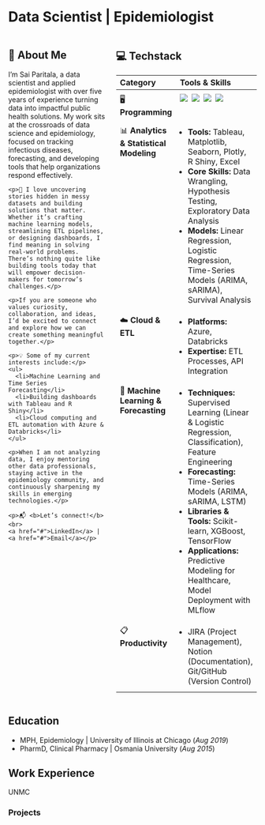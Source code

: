# Data Scientist | Epidemiologist

<div style="display: flex; gap: 20px; align-items: flex-start;">
  <!-- About Me Section -->
  <div style="flex: 1;">
    <h2>👋 About Me</h2>
    <p>I’m Sai Paritala, a data scientist and applied epidemiologist with over five years of experience turning data into impactful public health solutions. My work sits at the crossroads of data science and epidemiology, focused on tracking infectious diseases, forecasting, and developing tools that help organizations respond effectively.</p>
    
    <p>🔎 I love uncovering stories hidden in messy datasets and building solutions that matter. Whether it’s crafting machine learning models, streamlining ETL pipelines, or designing dashboards, I find meaning in solving real-world problems. There’s nothing quite like building tools today that will empower decision-makers for tomorrow’s challenges.</p>

    <p>If you are someone who values curiosity, collaboration, and ideas, I’d be excited to connect and explore how we can create something meaningful together.</p>

    <p>💡 Some of my current interests include:</p>
    <ul>
      <li>Machine Learning and Time Series Forecasting</li>
      <li>Building dashboards with Tableau and R Shiny</li>
      <li>Cloud computing and ETL automation with Azure & Databricks</li>
    </ul>

    <p>When I am not analyzing data, I enjoy mentoring other data professionals, staying active in the epidemiology community, and continuously sharpening my skills in emerging technologies.</p>

    <p>📬 <b>Let’s connect!</b><br>
    <a href="#">LinkedIn</a> | <a href="#">Email</a></p>
  </div>

  <!-- Techstack Section -->
  <div style="flex: 1; max-width: 600px;">
    <h2>💻 Techstack</h2>
    <table style="width: 100%;">
      <thead>
        <tr>
          <th style="text-align:left; width: 30%; font-weight: bold;">Category</th>
          <th style="text-align:left; width: 70%; font-weight: bold;">Tools & Skills</th>
        </tr>
      </thead>
      <tbody>
        <tr style="vertical-align: top;">
          <td style="text-align:left; padding: 8px;">🖥️ <b>Programming</b></td>
          <td style="padding: 8px;">
            <div style="display: flex; gap: 8px; flex-wrap: wrap;">
              <img src="https://img.shields.io/badge/Python-3776AB?style=for-the-badge&logo=python&logoColor=white" />
              <img src="https://img.shields.io/badge/R-276DC3?style=for-the-badge&logo=r&logoColor=white" />
              <img src="https://img.shields.io/badge/SAS-2E8B57?style=for-the-badge&logoColor=white" />
              <img src="https://img.shields.io/badge/SQL-4169E1?style=for-the-badge&logoColor=white" />
            </div>
          </td>
        </tr>
        <tr style="vertical-align: top;">
          <td style="text-align:left; padding: 8px;">📊 <b>Analytics & Statistical Modeling</b></td>
          <td style="padding: 8px;">
            <ul style="margin: 0; padding: 4px 0 4px 16px; text-align: left;">
              <li><b>Tools:</b> Tableau, Matplotlib, Seaborn, Plotly, R Shiny, Excel</li>
              <li><b>Core Skills:</b> Data Wrangling, Hypothesis Testing, Exploratory Data Analysis</li>
              <li><b>Models:</b> Linear Regression, Logistic Regression, Time-Series Models (ARIMA, sARIMA), Survival Analysis</li>
            </ul>
          </td>
        </tr>
        <tr style="vertical-align: top;">
          <td style="text-align:left; padding: 8px;">☁️ <b>Cloud & ETL</b></td>
          <td style="padding: 8px;">
            <ul style="margin: 0; padding: 4px 0 4px 16px; text-align: left;">
              <li><b>Platforms:</b> Azure, Databricks</li>
              <li><b>Expertise:</b> ETL Processes, API Integration</li>
            </ul>
          </td>
        </tr>
        <tr style="vertical-align: top;">
          <td style="text-align:left; padding: 8px;">🤖 <b>Machine Learning & Forecasting</b></td>
          <td style="padding: 8px;">
            <ul style="margin: 0; padding: 4px 0 4px 16px; text-align: left;">
              <li><b>Techniques:</b> Supervised Learning (Linear & Logistic Regression, Classification), Feature Engineering</li>
              <li><b>Forecasting:</b> Time-Series Models (ARIMA, sARIMA, LSTM)</li>
              <li><b>Libraries & Tools:</b> Scikit-learn, XGBoost, TensorFlow</li>
              <li><b>Applications:</b> Predictive Modeling for Healthcare, Model Deployment with MLflow</li>
            </ul>
          </td>
        </tr>
        <tr style="vertical-align: top;">
          <td style="text-align:left; padding: 8px;">📋 <b>Productivity</b></td>
          <td style="padding: 8px;">
            <ul style="margin: 0; padding: 4px 0 4px 16px; text-align: left;">
              <li>JIRA (Project Management), Notion (Documentation), Git/GitHub (Version Control)</li>
            </ul>
          </td>
        </tr>
      </tbody>
    </table>
  </div>
</div>


## Education
- MPH, Epidemiology | University of Illinois at Chicago (_Aug 2019_)
- PharmD, Clinical Pharmacy | Osmania University (_Aug 2015_)

## Work Experience
UNMC

### Projects
